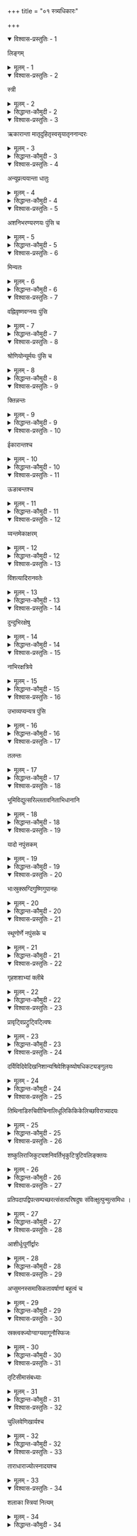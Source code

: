 +++
title = "०१ स्त्र्यधिकारः"

+++
<details open><summary>विश्वास-प्रस्तुतिः - 1</summary>

लिङ्गम्
</details>

<details><summary>मूलम् - 1</summary>

लिङ्गम्
</details>


<details open><summary>विश्वास-प्रस्तुतिः - 2</summary>

स्त्री
</details>

<details><summary>मूलम् - 2</summary>

स्त्री
</details>

<details><summary>सिद्धान्त-कौमुदी - 2</summary>

अधिकारसूत्रे एते ।
</details>


<details open><summary>विश्वास-प्रस्तुतिः - 3</summary>

 ऋकारान्ता मातृदुहितृस्वसृयातृननान्दरः
</details>

<details><summary>मूलम् - 3</summary>

 ऋकारान्ता मातृदुहितृस्वसृयातृननान्दरः
</details>

<details><summary>सिद्धान्त-कौमुदी - 3</summary>

ऋकारान्ता एते पञ्चैव स्त्रीलिङ्गाः  । स्वस्रादिपञ्चकस्येव ङीब्निषेधेन कर्त्रीत्यादेर्ङीपा ईकारान्तत्वात् । तिसृचतस्रोस्तु स्त्रियामादेशतया विधानेऽपि प्रकृत्योस्त्रिचतुरोर्ऋदन्तत्वाभावात् ।
</details>


<details open><summary>विश्वास-प्रस्तुतिः - 4</summary>

अन्यूप्रत्ययान्ता धातुः
</details>

<details><summary>मूलम् - 4</summary>

अन्यूप्रत्ययान्ता धातुः
</details>

<details><summary>सिद्धान्त-कौमुदी - 4</summary>

अनिप्रत्ययान्त ऊप्रत्ययान्तश्च धातुः स्त्रियां स्यात् । अवनिः । चमूः । प्रत्ययग्रहणं किम् ? - देपयतेः क्विप् द्यूः । विशेष्यलिङ्गः । 
</details>


<details open><summary>विश्वास-प्रस्तुतिः - 5</summary>

अशनिभरण्यरणयः पुंसि च 
</details>

<details><summary>मूलम् - 5</summary>

अशनिभरण्यरणयः पुंसि च 
</details>

<details><summary>सिद्धान्त-कौमुदी - 5</summary>

इयमयं वा अशनिः ।
</details>


<details open><summary>विश्वास-प्रस्तुतिः - 6</summary>

मिन्यतः
</details>

<details><summary>मूलम् - 6</summary>

मिन्यतः
</details>

<details><summary>सिद्धान्त-कौमुदी - 6</summary>

मिप्रत्ययान्तो निप्रत्ययान्तश्च धातुः स्त्रियां स्यात् । भूमिः । ग्लानिः । 
</details>


<details open><summary>विश्वास-प्रस्तुतिः - 7</summary>

वह्निवृष्णवग्नयः पुंसि
</details>

<details><summary>मूलम् - 7</summary>

वह्निवृष्णवग्नयः पुंसि
</details>

<details><summary>सिद्धान्त-कौमुदी - 7</summary>

पूर्वस्यापवादः ।
</details>


<details open><summary>विश्वास-प्रस्तुतिः - 8</summary>

श्रोणियोन्यूर्मयः पुंसि च
</details>

<details><summary>मूलम् - 8</summary>

श्रोणियोन्यूर्मयः पुंसि च
</details>

<details><summary>सिद्धान्त-कौमुदी - 8</summary>

इयमयं वा श्रोणिः ।
</details>


<details open><summary>विश्वास-प्रस्तुतिः - 9</summary>

क्तिन्नन्तः
</details>

<details><summary>मूलम् - 9</summary>

क्तिन्नन्तः
</details>

<details><summary>सिद्धान्त-कौमुदी - 9</summary>

स्पष्टम् । कृतिरित्यादि ।
</details>


<details open><summary>विश्वास-प्रस्तुतिः - 10</summary>

ईकारान्तश्च
</details>

<details><summary>मूलम् - 10</summary>

ईकारान्तश्च
</details>

<details><summary>सिद्धान्त-कौमुदी - 10</summary>

ईप्रत्ययान्तः स्त्री स्यात् । लक्ष्मीः ।
</details>


<details open><summary>विश्वास-प्रस्तुतिः - 11</summary>

ऊङाबन्तश्च
</details>

<details><summary>मूलम् - 11</summary>

ऊङाबन्तश्च
</details>

<details><summary>सिद्धान्त-कौमुदी - 11</summary>

कुरूः । विद्या ।
</details>


<details open><summary>विश्वास-प्रस्तुतिः - 12</summary>

य्वन्तमेकाक्षरम्
</details>

<details><summary>मूलम् - 12</summary>

य्वन्तमेकाक्षरम्
</details>

<details><summary>सिद्धान्त-कौमुदी - 12</summary>

श्रीः । भूः । एकाक्षरं किम् ? पृथुश्रीः ।
</details>


<details open><summary>विश्वास-प्रस्तुतिः - 13</summary>

विंशत्यादिरानवतेः
</details>

<details><summary>मूलम् - 13</summary>

विंशत्यादिरानवतेः
</details>

<details><summary>सिद्धान्त-कौमुदी - 13</summary>

इयं विंशतिः । त्रिंशत् । चत्वारिंशत् । पञ्चाशत् । षष्टिः । सप्ततिः । अशीतिः । नवतिः ।
</details>


<details open><summary>विश्वास-प्रस्तुतिः - 14</summary>

दुन्दुभिरक्षेषु
</details>

<details><summary>मूलम् - 14</summary>

दुन्दुभिरक्षेषु
</details>

<details><summary>सिद्धान्त-कौमुदी - 14</summary>

इयं दुन्दुभिः । अक्षेषु किम् ? अयं दुन्दुभिर्वाद्यविशेषोऽसुरो वेत्यर्थः ।
</details>


<details open><summary>विश्वास-प्रस्तुतिः - 15</summary>

नाभिरक्षत्रिये
</details>

<details><summary>मूलम् - 15</summary>

नाभिरक्षत्रिये
</details>

<details><summary>सिद्धान्त-कौमुदी - 15</summary>

इयं नाभिः । 
</details>


<details open><summary>विश्वास-प्रस्तुतिः - 16</summary>

उभाव्यप्यन्यत्र पुंसि
</details>

<details><summary>मूलम् - 16</summary>

उभाव्यप्यन्यत्र पुंसि
</details>

<details><summary>सिद्धान्त-कौमुदी - 16</summary>

दुन्दुभिर्नाभिश्चोक्तविषयादन्यत्र पुंसि स्तः । नाभिः क्षत्रियः । कथं तर्हि समुल्लसत्पङ्कजपङ्कजपत्रकोमलैरूपाहितश्रीण्युपनीविनाभिरिति भारवीः ? उच्यते - दृढभक्तिरित्यादाविव कोमलैरिति सामान्ये नपुंसकं बोध्यम् । वस्तुतस्तु लिङ्गमशिष्यं लोकाश्रयत्वाल्लिङ्गस्येति भाष्यात् पुंस्त्वमपीह साधु । अतएव नाभिर्मुख्यनृपे चक्रमध्यक्षत्रिययोः पुमान् । द्वयोः प्राणिप्रतीके स्यात् स्त्रियां कस्तूरिकामद इति मेदिनी । रभसोऽप्याह - मुख्यराट्क्षत्रिये नाभिः पुंसि प्राण्यङ्गे द्वयोः । चक्रमध्ये प्रधाने च स्त्रियां कस्तूरिकामद इति । एवमेवंविधेऽन्यत्रापि बोध्यम् । 
</details>


<details open><summary>विश्वास-प्रस्तुतिः - 17</summary>

तलन्तः
</details>

<details><summary>मूलम् - 17</summary>

तलन्तः
</details>

<details><summary>सिद्धान्त-कौमुदी - 17</summary>

अयं स्त्रियां स्यात् । शुक्लस्य भावः शुक्लता । ब्राह्मणस्य कर्म ब्राह्मणता । ग्रामस्य समूहो ग्रामता । देव एव देवता ।
</details>


<details open><summary>विश्वास-प्रस्तुतिः - 18</summary>

भूमिविद्युत्सरिल्लतावनिताभिधानानि
</details>

<details><summary>मूलम् - 18</summary>

भूमिविद्युत्सरिल्लतावनिताभिधानानि
</details>

<details><summary>सिद्धान्त-कौमुदी - 18</summary>

भूमिर्भूः । विद्युत्सौदामनी । सरिन्निम्नगा । लता वल्ली । वनिता योषित् ।
</details>


<details open><summary>विश्वास-प्रस्तुतिः - 19</summary>

यादो नपुंसकम्
</details>

<details><summary>मूलम् - 19</summary>

यादो नपुंसकम्
</details>

<details><summary>सिद्धान्त-कौमुदी - 19</summary>

यादःशब्दः सरिद्वाचकोऽपि क्लीबं स्यात् ।
</details>


<details open><summary>विश्वास-प्रस्तुतिः - 20</summary>

भाःस्रुक्स्रग्दिगुष्णिगुपानहः
</details>

<details><summary>मूलम् - 20</summary>

भाःस्रुक्स्रग्दिगुष्णिगुपानहः
</details>

<details><summary>सिद्धान्त-कौमुदी - 20</summary>

एते स्त्रियां स्युः । इयं भाः इत्यादिः ।
</details>


<details open><summary>विश्वास-प्रस्तुतिः - 21</summary>

स्थूणोर्णे नपुंसके च
</details>

<details><summary>मूलम् - 21</summary>

स्थूणोर्णे नपुंसके च
</details>

<details><summary>सिद्धान्त-कौमुदी - 21</summary>

एते स्त्रियां क्लीबे च स्तः । स्थूणा । स्थूणम् । ऊर्णा । ऊर्णम् । तत्र स्थूणा काष्ठमयी द्विकर्णिका । ऊर्णा तु मेषादिलोम । 
</details>


<details open><summary>विश्वास-प्रस्तुतिः - 22</summary>

गृहशशाभ्यां क्लीबे
</details>

<details><summary>मूलम् - 22</summary>

गृहशशाभ्यां क्लीबे
</details>

<details><summary>सिद्धान्त-कौमुदी - 22</summary>

नियमार्थमिदम् । गृहशशपूर्वे स्थूणोर्णे यथासङ्ख्यं नपुंसके स्तः । गृहस्थूणम् । शशोर्णं शशलोमनीत्यमरः ।
</details>


<details open><summary>विश्वास-प्रस्तुतिः - 23</summary>

प्रावृट्विप्रट्रुट्विट्त्विषः
</details>

<details><summary>मूलम् - 23</summary>

प्रावृट्विप्रट्रुट्विट्त्विषः
</details>

<details><summary>सिद्धान्त-कौमुदी - 23</summary>

एते स्त्रियां स्युः ।
</details>


<details open><summary>विश्वास-प्रस्तुतिः - 24</summary>

दर्विविदिवेदिखनिशान्यश्रिवेशिकृष्योषधिकट्यङ्गुलयः 
</details>

<details><summary>मूलम् - 24</summary>

दर्विविदिवेदिखनिशान्यश्रिवेशिकृष्योषधिकट्यङ्गुलयः 
</details>

<details><summary>सिद्धान्त-कौमुदी - 24</summary>

एते स्त्रियां स्युः । पक्षे ङीप् । दर्वी, दर्विः इत्यादि । 
</details>


<details open><summary>विश्वास-प्रस्तुतिः - 25</summary>

तिथिनाडिरुचिवीचिनालिधूलिकिकिकेलिच्छविरात्र्यादयः
</details>

<details><summary>मूलम् - 25</summary>

तिथिनाडिरुचिवीचिनालिधूलिकिकिकेलिच्छविरात्र्यादयः
</details>

<details><summary>सिद्धान्त-कौमुदी - 25</summary>

एते प्राग्वत् । इयं तिथिरित्यादि । अमरस्त्वाह तिथयो द्वयोरिति । तथा च भारविः । तस्य भुवि बहुतिथास्तिथय इति । स्त्रीत्वे हि बहुतिथ्य इति स्यात् । श्रीहर्षश्च । निखिलान्निशि पौर्णिमातिथीनिति । 
</details>


<details open><summary>विश्वास-प्रस्तुतिः - 26</summary>

शष्कुलिराजिकुट्यशनिवर्तिभृकुटित्रुटिवलिङ्क्तयः 
</details>

<details><summary>मूलम् - 26</summary>

शष्कुलिराजिकुट्यशनिवर्तिभृकुटित्रुटिवलिङ्क्तयः 
</details>

<details><summary>सिद्धान्त-कौमुदी - 26</summary>

एतेऽपि स्त्रियां स्युः । इयं शष्कुलिः ।
</details>


<details open><summary>विश्वास-प्रस्तुतिः - 27</summary>

प्रतिपदापद्विपत्सम्पच्छरत्संसत्परिषदुषः संवित्क्षुत्पुन्मुत्समिधः । 
</details>

<details><summary>मूलम् - 27</summary>

प्रतिपदापद्विपत्सम्पच्छरत्संसत्परिषदुषः संवित्क्षुत्पुन्मुत्समिधः । 
</details>

<details><summary>सिद्धान्त-कौमुदी - 27</summary>

इयं प्रतिपदित्यादि । उषा उच्छन्ती । उषाः प्रातरधिष्ठात्री देवता ।
</details>


<details open><summary>विश्वास-प्रस्तुतिः - 28</summary>

आशीर्धूःपूर्गीर्द्वारः
</details>

<details><summary>मूलम् - 28</summary>

आशीर्धूःपूर्गीर्द्वारः
</details>

<details><summary>सिद्धान्त-कौमुदी - 28</summary>

इयमाशीरित्यादिः ।
</details>


<details open><summary>विश्वास-प्रस्तुतिः - 29</summary>

अप्सुमनस्समासिकतावर्षाणां बहुत्वं च
</details>

<details><summary>मूलम् - 29</summary>

अप्सुमनस्समासिकतावर्षाणां बहुत्वं च
</details>

<details><summary>सिद्धान्त-कौमुदी - 29</summary>

अबादीनां पञ्चानां स्त्रीत्वं स्यात् बहुत्वं च । आपः इमाः । स्त्रियः सुमनसः पुष्पम् । सुमना मालती जातिः । देववाची तु पुंस्येेव । सुपर्वाणः सुमनसः । बहुत्वं प्रायिकम् । एका च सिकता तैलदाने असमर्थेति अर्थवत्सूत्रे भाष्यप्रयोगात् । <<समांसमां विजायते>> [[5.2.12]] इत्यत्र समायां समायामिति भाष्याच्च ।  <<विभाषा घ्राधेट्शाच्छासः>> [[2.4.78]] इति सूत्रे अघ्रासातां सुमनसाविति वृत्तिव्याख्यायां हरदत्तोऽप्येवम् । 
</details>


<details open><summary>विश्वास-प्रस्तुतिः - 30</summary>

स्रक्त्वक्ज्योग्वाग्यवागूनौस्फिजः
</details>

<details><summary>मूलम् - 30</summary>

स्रक्त्वक्ज्योग्वाग्यवागूनौस्फिजः
</details>

<details><summary>सिद्धान्त-कौमुदी - 30</summary>

इयं स्रक् त्वक् ज्योक् वाक् यवागूः नौः स्फिक् ।
</details>


<details open><summary>विश्वास-प्रस्तुतिः - 31</summary>

तृटिसीमासंबध्याः
</details>

<details><summary>मूलम् - 31</summary>

तृटिसीमासंबध्याः
</details>

<details><summary>सिद्धान्त-कौमुदी - 31</summary>

इयं तृटिः । सीमा । संबध्या । 
</details>


<details open><summary>विश्वास-प्रस्तुतिः - 32</summary>

चुल्लिवेणिखार्यश्च
</details>

<details><summary>मूलम् - 32</summary>

चुल्लिवेणिखार्यश्च
</details>

<details><summary>सिद्धान्त-कौमुदी - 32</summary>

स्पष्टम् ।
</details>


<details open><summary>विश्वास-प्रस्तुतिः - 33</summary>

ताराधाराज्योत्स्नादयश्च
</details>

<details><summary>मूलम् - 33</summary>

ताराधाराज्योत्स्नादयश्च
</details>


<details open><summary>विश्वास-प्रस्तुतिः - 34</summary>

शलाका स्त्रियां नित्यम् 
</details>

<details><summary>मूलम् - 34</summary>

शलाका स्त्रियां नित्यम् 
</details>

<details><summary>सिद्धान्त-कौमुदी - 34</summary>

नित्यग्रहणमन्येषां क्वचिद्व्यभिचारं ज्ञापयति । इति स्त्र्यधिकारः ॥
</details>
